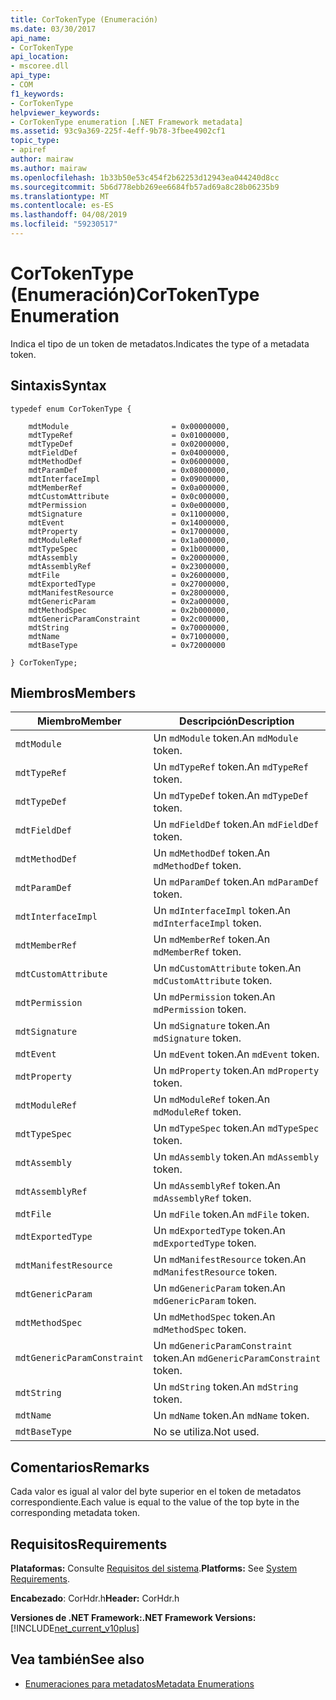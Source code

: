 ```yaml
---
title: CorTokenType (Enumeración)
ms.date: 03/30/2017
api_name:
- CorTokenType
api_location:
- mscoree.dll
api_type:
- COM
f1_keywords:
- CorTokenType
helpviewer_keywords:
- CorTokenType enumeration [.NET Framework metadata]
ms.assetid: 93c9a369-225f-4eff-9b78-3fbee4902cf1
topic_type:
- apiref
author: mairaw
ms.author: mairaw
ms.openlocfilehash: 1b33b50e53c454f2b62253d12943ea044240d8cc
ms.sourcegitcommit: 5b6d778ebb269ee6684fb57ad69a8c28b06235b9
ms.translationtype: MT
ms.contentlocale: es-ES
ms.lasthandoff: 04/08/2019
ms.locfileid: "59230517"
---
```

# <a name="cortokentype-enumeration"></a><span data-ttu-id="e290b-102">CorTokenType (Enumeración)</span><span class="sxs-lookup"><span data-stu-id="e290b-102">CorTokenType Enumeration</span></span>
<span data-ttu-id="e290b-103">Indica el tipo de un token de metadatos.</span><span class="sxs-lookup"><span data-stu-id="e290b-103">Indicates the type of a metadata token.</span></span>  
  
## <a name="syntax"></a><span data-ttu-id="e290b-104">Sintaxis</span><span class="sxs-lookup"><span data-stu-id="e290b-104">Syntax</span></span>  
  
```  
typedef enum CorTokenType {  
  
    mdtModule                       = 0x00000000,  
    mdtTypeRef                      = 0x01000000,  
    mdtTypeDef                      = 0x02000000,  
    mdtFieldDef                     = 0x04000000,  
    mdtMethodDef                    = 0x06000000,  
    mdtParamDef                     = 0x08000000,  
    mdtInterfaceImpl                = 0x09000000,  
    mdtMemberRef                    = 0x0a000000,  
    mdtCustomAttribute              = 0x0c000000,  
    mdtPermission                   = 0x0e000000,  
    mdtSignature                    = 0x11000000,  
    mdtEvent                        = 0x14000000,  
    mdtProperty                     = 0x17000000,  
    mdtModuleRef                    = 0x1a000000,  
    mdtTypeSpec                     = 0x1b000000,  
    mdtAssembly                     = 0x20000000,  
    mdtAssemblyRef                  = 0x23000000,  
    mdtFile                         = 0x26000000,  
    mdtExportedType                 = 0x27000000,  
    mdtManifestResource             = 0x28000000,  
    mdtGenericParam                 = 0x2a000000,  
    mdtMethodSpec                   = 0x2b000000,  
    mdtGenericParamConstraint       = 0x2c000000,  
    mdtString                       = 0x70000000,  
    mdtName                         = 0x71000000,  
    mdtBaseType                     = 0x72000000  
  
} CorTokenType;  
```  
  
## <a name="members"></a><span data-ttu-id="e290b-105">Miembros</span><span class="sxs-lookup"><span data-stu-id="e290b-105">Members</span></span>  
  
|<span data-ttu-id="e290b-106">Miembro</span><span class="sxs-lookup"><span data-stu-id="e290b-106">Member</span></span>|<span data-ttu-id="e290b-107">Descripción</span><span class="sxs-lookup"><span data-stu-id="e290b-107">Description</span></span>|  
|------------|-----------------|  
|`mdtModule`|<span data-ttu-id="e290b-108">Un `mdModule` token.</span><span class="sxs-lookup"><span data-stu-id="e290b-108">An `mdModule` token.</span></span>|  
|`mdtTypeRef`|<span data-ttu-id="e290b-109">Un `mdTypeRef` token.</span><span class="sxs-lookup"><span data-stu-id="e290b-109">An `mdTypeRef` token.</span></span>|  
|`mdtTypeDef`|<span data-ttu-id="e290b-110">Un `mdTypeDef` token.</span><span class="sxs-lookup"><span data-stu-id="e290b-110">An `mdTypeDef` token.</span></span>|  
|`mdtFieldDef`|<span data-ttu-id="e290b-111">Un `mdFieldDef` token.</span><span class="sxs-lookup"><span data-stu-id="e290b-111">An `mdFieldDef` token.</span></span>|  
|`mdtMethodDef`|<span data-ttu-id="e290b-112">Un `mdMethodDef` token.</span><span class="sxs-lookup"><span data-stu-id="e290b-112">An `mdMethodDef` token.</span></span>|  
|`mdtParamDef`|<span data-ttu-id="e290b-113">Un `mdParamDef` token.</span><span class="sxs-lookup"><span data-stu-id="e290b-113">An `mdParamDef` token.</span></span>|  
|`mdtInterfaceImpl`|<span data-ttu-id="e290b-114">Un `mdInterfaceImpl` token.</span><span class="sxs-lookup"><span data-stu-id="e290b-114">An `mdInterfaceImpl` token.</span></span>|  
|`mdtMemberRef`|<span data-ttu-id="e290b-115">Un `mdMemberRef` token.</span><span class="sxs-lookup"><span data-stu-id="e290b-115">An `mdMemberRef` token.</span></span>|  
|`mdtCustomAttribute`|<span data-ttu-id="e290b-116">Un `mdCustomAttribute` token.</span><span class="sxs-lookup"><span data-stu-id="e290b-116">An `mdCustomAttribute` token.</span></span>|  
|`mdtPermission`|<span data-ttu-id="e290b-117">Un `mdPermission` token.</span><span class="sxs-lookup"><span data-stu-id="e290b-117">An `mdPermission` token.</span></span>|  
|`mdtSignature`|<span data-ttu-id="e290b-118">Un `mdSignature` token.</span><span class="sxs-lookup"><span data-stu-id="e290b-118">An `mdSignature` token.</span></span>|  
|`mdtEvent`|<span data-ttu-id="e290b-119">Un `mdEvent` token.</span><span class="sxs-lookup"><span data-stu-id="e290b-119">An `mdEvent` token.</span></span>|  
|`mdtProperty`|<span data-ttu-id="e290b-120">Un `mdProperty` token.</span><span class="sxs-lookup"><span data-stu-id="e290b-120">An `mdProperty` token.</span></span>|  
|`mdtModuleRef`|<span data-ttu-id="e290b-121">Un `mdModuleRef` token.</span><span class="sxs-lookup"><span data-stu-id="e290b-121">An `mdModuleRef` token.</span></span>|  
|`mdtTypeSpec`|<span data-ttu-id="e290b-122">Un `mdTypeSpec` token.</span><span class="sxs-lookup"><span data-stu-id="e290b-122">An `mdTypeSpec` token.</span></span>|  
|`mdtAssembly`|<span data-ttu-id="e290b-123">Un `mdAssembly` token.</span><span class="sxs-lookup"><span data-stu-id="e290b-123">An `mdAssembly` token.</span></span>|  
|`mdtAssemblyRef`|<span data-ttu-id="e290b-124">Un `mdAssemblyRef` token.</span><span class="sxs-lookup"><span data-stu-id="e290b-124">An `mdAssemblyRef` token.</span></span>|  
|`mdtFile`|<span data-ttu-id="e290b-125">Un `mdFile` token.</span><span class="sxs-lookup"><span data-stu-id="e290b-125">An `mdFile` token.</span></span>|  
|`mdtExportedType`|<span data-ttu-id="e290b-126">Un `mdExportedType` token.</span><span class="sxs-lookup"><span data-stu-id="e290b-126">An `mdExportedType` token.</span></span>|  
|`mdtManifestResource`|<span data-ttu-id="e290b-127">Un `mdManifestResource` token.</span><span class="sxs-lookup"><span data-stu-id="e290b-127">An `mdManifestResource` token.</span></span>|  
|`mdtGenericParam`|<span data-ttu-id="e290b-128">Un `mdGenericParam` token.</span><span class="sxs-lookup"><span data-stu-id="e290b-128">An `mdGenericParam` token.</span></span>|  
|`mdtMethodSpec`|<span data-ttu-id="e290b-129">Un `mdMethodSpec` token.</span><span class="sxs-lookup"><span data-stu-id="e290b-129">An `mdMethodSpec` token.</span></span>|  
|`mdtGenericParamConstraint`|<span data-ttu-id="e290b-130">Un `mdGenericParamConstraint` token.</span><span class="sxs-lookup"><span data-stu-id="e290b-130">An `mdGenericParamConstraint` token.</span></span>|  
|`mdtString`|<span data-ttu-id="e290b-131">Un `mdString` token.</span><span class="sxs-lookup"><span data-stu-id="e290b-131">An `mdString` token.</span></span>|  
|`mdtName`|<span data-ttu-id="e290b-132">Un `mdName` token.</span><span class="sxs-lookup"><span data-stu-id="e290b-132">An `mdName` token.</span></span>|  
|`mdtBaseType`|<span data-ttu-id="e290b-133">No se utiliza.</span><span class="sxs-lookup"><span data-stu-id="e290b-133">Not used.</span></span>|  
  
## <a name="remarks"></a><span data-ttu-id="e290b-134">Comentarios</span><span class="sxs-lookup"><span data-stu-id="e290b-134">Remarks</span></span>  
 <span data-ttu-id="e290b-135">Cada valor es igual al valor del byte superior en el token de metadatos correspondiente.</span><span class="sxs-lookup"><span data-stu-id="e290b-135">Each value is equal to the value of the top byte in the corresponding metadata token.</span></span>  
  
## <a name="requirements"></a><span data-ttu-id="e290b-136">Requisitos</span><span class="sxs-lookup"><span data-stu-id="e290b-136">Requirements</span></span>  
 <span data-ttu-id="e290b-137">**Plataformas:** Consulte [Requisitos del sistema](../../../../docs/framework/get-started/system-requirements.md).</span><span class="sxs-lookup"><span data-stu-id="e290b-137">**Platforms:** See [System Requirements](../../../../docs/framework/get-started/system-requirements.md).</span></span>  
  
 <span data-ttu-id="e290b-138">**Encabezado**: CorHdr.h</span><span class="sxs-lookup"><span data-stu-id="e290b-138">**Header:** CorHdr.h</span></span>  
  
 **<span data-ttu-id="e290b-139">Versiones de .NET Framework:</span><span class="sxs-lookup"><span data-stu-id="e290b-139">.NET Framework Versions:</span></span>** [!INCLUDE[net_current_v10plus](../../../../includes/net-current-v10plus-md.md)]  
  
## <a name="see-also"></a><span data-ttu-id="e290b-140">Vea también</span><span class="sxs-lookup"><span data-stu-id="e290b-140">See also</span></span>

- [<span data-ttu-id="e290b-141">Enumeraciones para metadatos</span><span class="sxs-lookup"><span data-stu-id="e290b-141">Metadata Enumerations</span></span>](../../../../docs/framework/unmanaged-api/metadata/metadata-enumerations.md)
